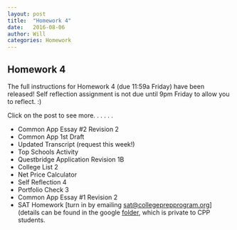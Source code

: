 ```yaml
---
layout: post
title:  "Homework 4"
date:   2016-08-06
author: Will
categories: Homework
---
```


## Homework 4

The full instructions for Homework 4 (due 11:59a Friday) have been released!  Self reflection assignment is not due until 9pm Friday to allow you to reflect. :)

Click on the post to see more.
.
.
.
.
.


- Common App Essay #2 Revision 2
- Common App 1st Draft
- Updated Transcript (request this week!)
- Top Schools Activity
- Questbridge Application Revision 1B
- College List 2
- Net Price Calculator
- Self Reflection 4
- Portfolio Check 3
- Common App Essay #1 Revision 2
- SAT Homework [turn in by emailing sat@collegeprepprogram.org] (details can be found in the google [folder](https://drive.google.com/drive/folders/0B9BzfpbyLh6YV2RNOU9DUlZicGc), which is private to CPP students.
